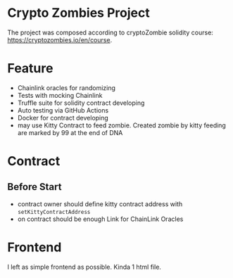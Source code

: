 # Crypto Zombies Project
The project was composed according to cryptoZombie solidity course: https://cryptozombies.io/en/course. 

# Feature
- Chainlink oracles for randomizing
- Tests with mocking Chainlink
- Truffle suite for solidity contract developing
- Auto testing via GitHub Actions
- Docker for contract developing
- may use Kitty Contract to feed zombie. Created zombie by kitty feeding are marked by 99 at the end of DNA

# Contract

## Before Start 
- contract owner should define kitty contract address with `setKittyContractAddress`
- on contract should be enough Link for ChainLink Oracles

# Frontend
I left as simple frontend as possible. Kinda 1 html file.


